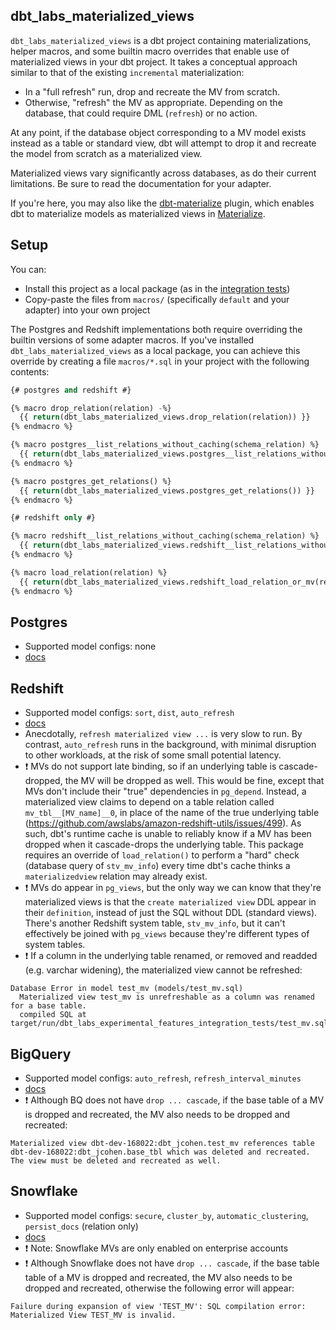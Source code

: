 ## dbt_labs_materialized_views

`dbt_labs_materialized_views` is a dbt project containing materializations, helper macros, and some builtin macro overrides that enable use of materialized views in your dbt project. It takes a conceptual approach similar to that of the existing `incremental` materialization:
- In a "full refresh" run, drop and recreate the MV from scratch.
- Otherwise, "refresh" the MV as appropriate. Depending on the database, that could require DML (`refresh`) or no action.

At any point, if the database object corresponding to a MV model exists instead as a table or standard view, dbt will attempt to drop it and recreate the model from scratch as a materialized view.

Materialized views vary significantly across databases, as do their current limitations. Be sure to read the documentation for your adapter.

If you're here, you may also like the [dbt-materialize](https://github.com/MaterializeInc/materialize/tree/main/misc/dbt-materialize) plugin, which enables dbt to materialize models as materialized views in [Materialize](https://materialize.io/).

## Setup

You can:
- Install this project as a local package (as in the [integration tests](integration_tests/packages.yml))
- Copy-paste the files from `macros/` (specifically `default` and your adapter) into your own project

The Postgres and Redshift implementations both require overriding the builtin versions of some adapter macros. If you've installed `dbt_labs_materialized_views` as a local package, you can achieve this override by creating a file `macros/*.sql` in your project with the following contents:

```sql
{# postgres and redshift #}

{% macro drop_relation(relation) -%}
  {{ return(dbt_labs_materialized_views.drop_relation(relation)) }}
{% endmacro %}

{% macro postgres__list_relations_without_caching(schema_relation) %}
  {{ return(dbt_labs_materialized_views.postgres__list_relations_without_caching(schema_relation)) }}
{% endmacro %}

{% macro postgres_get_relations() %}
  {{ return(dbt_labs_materialized_views.postgres_get_relations()) }}
{% endmacro %}

{# redshift only #}

{% macro redshift__list_relations_without_caching(schema_relation) %}
  {{ return(dbt_labs_materialized_views.redshift__list_relations_without_caching(schema_relation)) }}
{% endmacro %}

{% macro load_relation(relation) %}
  {{ return(dbt_labs_materialized_views.redshift_load_relation_or_mv(relation)) }}
{% endmacro %}
```

## Postgres

- Supported model configs: none
- [docs](https://www.postgresql.org/docs/9.3/rules-materializedviews.html)

## Redshift

- Supported model configs: `sort`, `dist`, `auto_refresh`
- [docs](https://docs.aws.amazon.com/redshift/latest/dg/materialized-view-overview.html)
- Anecdotally, `refresh materialized view ...` is very slow to run. By contrast, `auto_refresh` runs in the background, with minimal disruption to other workloads, at the risk of some small potential latency.
- ❗ MVs do not support late binding, so if an underlying table is cascade-dropped, the MV will be dropped as well. This would be fine, except that MVs don't include their "true" dependencies in `pg_depend`. Instead, a materialized view claims to depend on a table relation called `mv_tbl__[MV_name]__0`, in place of the name of the true underlying table (https://github.com/awslabs/amazon-redshift-utils/issues/499). As such, dbt's runtime cache is unable to reliably know if a MV has been dropped when it cascade-drops the underlying table. This package requires an override of `load_relation()` to perform a "hard" check (database query of `stv_mv_info`) every time dbt's cache thinks a `materializedview` relation may already exist.
- ❗ MVs do appear in `pg_views`, but the only way we can know that they're materialized views is that the `create materialized view` DDL appear in their `definition`, instead of just the SQL without DDL (standard views). There's another Redshift system table, `stv_mv_info`, but it can't effectively be joined with `pg_views` because they're different types of system tables.
- ❗ If a column in the underlying table renamed, or removed and readded (e.g. varchar widening), the materialized view cannot be refreshed:
```
Database Error in model test_mv (models/test_mv.sql)
  Materialized view test_mv is unrefreshable as a column was renamed for a base table.
  compiled SQL at target/run/dbt_labs_experimental_features_integration_tests/test_mv.sql
```

## BigQuery

- Supported model configs: `auto_refresh`, `refresh_interval_minutes`
- [docs](https://cloud.google.com/bigquery/docs/materialized-views-intro)
- ❗ Although BQ does not have `drop ... cascade`, if the base table of a MV is dropped and recreated, the MV also needs to be dropped and recreated:
```
Materialized view dbt-dev-168022:dbt_jcohen.test_mv references table dbt-dev-168022:dbt_jcohen.base_tbl which was deleted and recreated. The view must be deleted and recreated as well.
```

## Snowflake

- Supported model configs: `secure`, `cluster_by`, `automatic_clustering`, `persist_docs` (relation only)
- [docs](https://docs.snowflake.com/en/user-guide/views-materialized.html)
- ❗ Note: Snowflake MVs are only enabled on enterprise accounts
- ❗ Although Snowflake does not have `drop ... cascade`, if the base table table of a MV is dropped and recreated, the MV also needs to be dropped and recreated, otherwise the following error will appear:
```
Failure during expansion of view 'TEST_MV': SQL compilation error: Materialized View TEST_MV is invalid.
```

